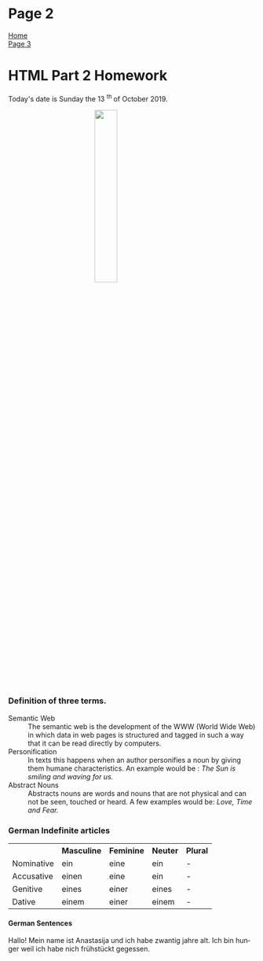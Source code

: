 <h1> Page 2 </h1>
<p> 
  <a href="index.html">Home</a> <br> 
  <a href="page3.html">Page 3</a>
</p>
<h1> HTML Part 2 Homework </h1>
<p> Today's date is Sunday the 13 <sup> th </sup> of October 2019. </p>

<a href="https://upload.wikimedia.org/wikipedia/commons/3/39/Benisaf_Sunset.jpg" title="View Image Source"> 
 <img style="width:30%; border:1px purple;margin-left:35%;" src="https://upload.wikimedia.org/wikipedia/commons/3/39/Benisaf_Sunset.jpg"> </a>

<h3> Definition of three terms. </h3>
<dl> <dt> Semantic Web <dd> The semantic web is the development of the WWW (World Wide Web) in which data in web pages is structured and tagged in such a way that it can be read directly by computers. </dd> </dt>
<dt> Personification <dd> In texts this happens when an author personifies a noun by giving them humane characteristics. 
  An example would be : <em>The Sun is smiling and waving for us. </em> </dd> </dt>
<dt> Abstract Nouns <dd> Abstracts nouns are words and nouns that are not physical and can not be seen, touched or heard. A few examples would be:<em> Love, Time and Fear.</em> </dd> </dt> </dl>

<h3> German Indefinite articles</h3>
<table><tr><th> </th><th> Masculine </th> <th> Feminine </th> <th> Neuter </th><th> Plural</th> </tr>
  <tr><td> Nominative </td><td> ein </td> <td> eine</td> <td> ein</td><td> -</td></tr>
  <tr><td> Accusative</td><td>einen</td><td>eine</td><td>ein</td><td> -</td> </tr>
  <tr><td> Genitive </td><td>eines</td><td>einer</td><td>eines</td><td> -</td> </tr>
  <tr><td>Dative </td><td>einem</td><td>einer</td><td>einem</td><td> - </td> </tr>
  </table>
  
  <h4> German Sentences </h4>
 <p lang="de"> Hallo! Mein name ist Anastasija und ich habe zwantig jahre alt. Ich bin hunger weil ich habe nich frühstückt gegessen. </p>
  
